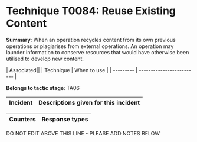 # Technique T0084: Reuse Existing Content

**Summary**: When an operation recycles content from its own previous operations or plagiarises from external operations. An operation may launder information to conserve resources that would have otherwise been utilised to develop new content.


| Associated||
| Technique | When to use |
| --------- | ------------------------- |


**Belongs to tactic stage**: TA06


| Incident | Descriptions given for this incident |
| -------- | -------------------- |



| Counters | Response types |
| -------- | -------------- |


DO NOT EDIT ABOVE THIS LINE - PLEASE ADD NOTES BELOW